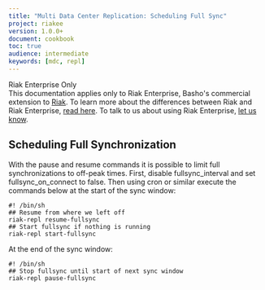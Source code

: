 ```yaml
---
title: "Multi Data Center Replication: Scheduling Full Sync"
project: riakee
version: 1.0.0+
document: cookbook
toc: true
audience: intermediate
keywords: [mdc, repl]
---
```


<div class="info"><div class="title">Riak Enterprise Only</div>This documentation applies only to Riak Enterprise, Basho's commercial extension to <a href="http://wiki.basho.com/Riak.html">Riak</a>. To learn more about the differences between Riak and Riak Enterprise, <a href="http://basho.com/products/riak-overview/">read here</a>.  To talk to us about using Riak Enterprise,  <a href="http://info.basho.com/Wiki_Contact.html" target="_blank">let us know</a>.</div>

## Scheduling Full Synchronization
With the pause and resume commands it is possible to limit full synchronizations to off-peak times. First, disable fullsync_interval and set fullsync_on_connect to false. Then using cron or similar execute the commands below at the start of the sync window:

    #! /bin/sh
    ## Resume from where we left off
    riak-repl resume-fullsync
    ## Start fullsync if nothing is running
    riak-repl start-fullsync

At the end of the sync window:

    #! /bin/sh
    ## Stop fullsync until start of next sync window
    riak-repl pause-fullsync

